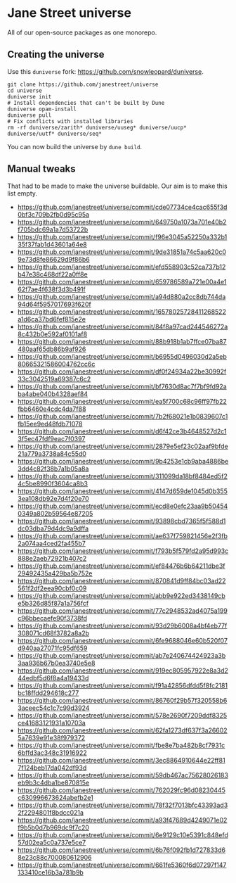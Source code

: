 # Jane Street universe

All of our open-source packages as one monorepo.

## Creating the universe

Use this `duniverse` fork: https://github.com/snowleopard/duniverse.

```
git clone https://github.com/janestreet/universe
cd universe
duniverse init
# Install dependencies that can't be built by Dune
duniverse opam-install
duniverse pull
# Fix conflicts with installed libraries
rm -rf duniverse/zarith* duniverse/uuseg* duniverse/uucp* duniverse/uutf* duniverse/seq*
```

You can now build the universe by `dune build`.

## Manual tweaks

That had to be made to make the universe buildable. Our aim is to make this list
empty.

* https://github.com/janestreet/universe/commit/cde07734ce4cac655f3d0bf3c709b2fb0d95c95a
* https://github.com/janestreet/universe/commit/649750a1073a701e40b2f705bdc69a1a7d53722b
* https://github.com/janestreet/universe/commit/f96e3045a52250a332b135f37fab1d43601a64e8
* https://github.com/janestreet/universe/commit/9de31851a74c5aa620c09e73d8fe86629d9f86b6
* https://github.com/janestreet/universe/commit/efd558903c52ca737b12b47e38c468df22a0ff8e
* https://github.com/janestreet/universe/commit/659786589a721e00a4e162f7ae4f638f3d3b491f
* https://github.com/janestreet/universe/commit/a94d880a2cc8db744da94d64f5957017693f620f
* https://github.com/janestreet/universe/commit/16578025728411268522a1d6ca37bd6fef815e2e
* https://github.com/janestreet/universe/commit/84f8a97cad244546272a8c432b0e592af0101af8
* https://github.com/janestreet/universe/commit/88b918b1ab7ffce07ba87480aaf65db86b9af926
* https://github.com/janestreet/universe/commit/b6955d0496030d2a5eb80665321586004762cc6c
* https://github.com/janestreet/universe/commit/df0f24934a22be30992f33c3042519a69387c6c2
* https://github.com/janestreet/universe/commit/bf7630d8ac7f7bf9fd92aba4abe040b4328aef84
* https://github.com/janestreet/universe/commit/ea5f700c68c96ff97fb22fbb6460e4cdc4da7f88
* https://github.com/janestreet/universe/commit/7b2f68021e1b0839607c1fb15ee9ed48fdb71078
* https://github.com/janestreet/universe/commit/d6f42ce3b4648527d2c13f5ec47fdf9eac7f0397
* https://github.com/janestreet/universe/commit/2879e5ef23c02aaf9bfde21a779a3738a84c55d0
* https://github.com/janestreet/universe/commit/9b4253e1cb9aba4886be3dd4c82f38b7a1b05a8a
* https://github.com/janestreet/universe/commit/311099da18bf8484ed5f24c5be8990f3604ca8b3
* https://github.com/janestreet/universe/commit/4147d659de1045d0b3553ea108db92e7d4f20e70
* https://github.com/janestreet/universe/commit/ecd8e0efc23aa9b504540349a802b59564e87205
* https://github.com/janestreet/universe/commit/93898cbd7365f5f588d1dc03dba79d4dc9a9dffa
* https://github.com/janestreet/universe/commit/ae637f759821456e2f3fb2a074aa4ced2fa455b7
* https://github.com/janestreet/universe/commit/f793b5f579fd2a95d993c888e2aeb72921b407c2
* https://github.com/janestreet/universe/commit/ef84476b6b64211dbe3f29492435a429ba5b752e
* https://github.com/janestreet/universe/commit/870841d9ff84bc03ad22561f2df2eea90cbf0c09
* https://github.com/janestreet/universe/commit/abb9e922ed3438149cbe5b326d85f87a1a756fcf
* https://github.com/janestreet/universe/commit/77c2948532ad4075a199c96bbecaefe90f3738fd
* https://github.com/janestreet/universe/commit/93d29b6008a4bf4eb77f308071cd68f3782a8a2b
* https://github.com/janestreet/universe/commit/6fe9688046e60b520f07d940aa27071fc95df659
* https://github.com/janestreet/universe/commit/ab7e240674424923a3b3aa936b67b0ea3740e5e8
* https://github.com/janestreet/universe/commit/919ec805957922e8a3d244edbf5d6f8a4a19433d
* https://github.com/janestreet/universe/commit/f91a42856dfdd5f8fc2181bc18ffdd294618c277
* https://github.com/janestreet/universe/commit/86760f29b57f320558b63aceec54c1c7c99d3924
* https://github.com/janestreet/universe/commit/578e2690f7209ddf8325ce41683121931a10703a
* https://github.com/janestreet/universe/commit/62fa1273df637f3a266025a7639e91e38f979372
* https://github.com/janestreet/universe/commit/fbe8e7ba482b8cf7931c6bffd3ac348c31916922
* https://github.com/janestreet/universe/commit/3ec8864910644e22ff817f124beb17da042df93d
* https://github.com/janestreet/universe/commit/59db467ac75628026183eb9b3c4dba1be870815e
* https://github.com/janestreet/universe/commit/762029fc96d08230445c630996673624abefb2e1
* https://github.com/janestreet/universe/commit/78f32f7013bfc43393ad32f2294801f8bdcc021a
* https://github.com/janestreet/universe/commit/a93f47689d4249071e02f9b5b0d7b969dc9f7c20
* https://github.com/janestreet/universe/commit/6e9129c10e5391c848efd57d02ea5c0a737e5ce7
* https://github.com/janestreet/universe/commit/6b76f092fb1d727833d68e23c88c700080612906
* https://github.com/janestreet/universe/commit/661fe5360f6d07297f147133410ce16b3a781b9b

